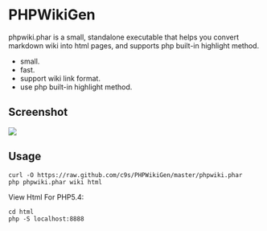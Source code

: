 PHPWikiGen
==========

phpwiki.phar is a small, standalone executable that helps you convert markdown wiki into html pages,
and supports php built-in highlight method.

* small.
* fast.
* support wiki link format.
* use php built-in highlight method.

Screenshot
----------

<img src="http://images.plurk.com/9697777b26fae43c1653cdaf2223912c.jpg"/>


Usage
-----

    curl -O https://raw.github.com/c9s/PHPWikiGen/master/phpwiki.phar
    php phpwiki.phar wiki html

View Html For PHP5.4:

    cd html
    php -S localhost:8888
